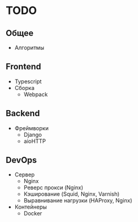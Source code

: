 # TODO

## Общее

- Алгоритмы



## Frontend

- Typescript
- Сборка
    - Webpack



## Backend

- Фреймворки
    - Django
    - aioHTTP



## DevOps

- Сервер
    - Nginx
    - Реверс прокси (Nginx)
    - Кэширование (Squid, Nginx, Varnish)
    - Выравнивание нагрузки (HAProxy, Nginx)
- Контейнеры
    - Docker